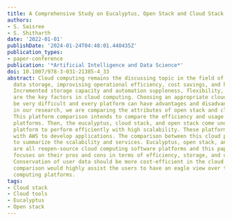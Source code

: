 ```yaml
---
title: A Comprehensive Study on Eucalyptus, Open Stack and Cloud Stack
authors:
- S. Saisree
- S. Shitharth
date: '2022-01-01'
publishDate: '2024-01-24T04:48:01.440435Z'
publication_types:
- paper-conference
publication: '*Artificial Intelligence and Data Science*'
doi: 10.1007/978-3-031-21385-4_33
abstract: Cloud computing remains the discussing topic in the field of deploying applications,
  data storage, improvising operational efficiency, cost savings, and high performance.
  Incremented storage capacity and automation suppleness, flexibility, and scalability
  are the key factors in cloud computing. Choosing an appropriate cloud platform can
  be very difficult and every platform can have advantages and disadvantages. So,
  in our research, we are comparing the attributes of open stack and cloud stack.
  This platform comparison intends to compare the efficiency and usage of the cloud
  platforms. Then, the eucalyptus, cloud stack, and open stack come under the cloud
  platform to perform efficiently with high scalability. These platforms can go hybrid
  with AWS to develop applications. The comparison between this cloud platforms is
  to summarize the scalability and services. Eucalyptus, open stack, and cloud stack
  are all reopen-source cloud computing software platforms and this paper heavily
  focuses on their pros and cons in terms of efficiency, storage, and usage parameters.
  Conservation of user data should be more cost-efficient in the cloud and these tools
  comparison would highly assist the users to have an eagle view over the major cloud
  computing platforms.
tags:
- Cloud stack
- Cloud tools
- Eucalyptus
- Open stack
---
```

